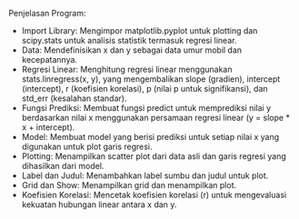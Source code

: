 Penjelasan Program:
- Import Library: Mengimpor matplotlib.pyplot untuk plotting dan scipy.stats untuk analisis statistik termasuk regresi linear.
- Data: Mendefinisikan x dan y sebagai data umur mobil dan kecepatannya.
- Regresi Linear: Menghitung regresi linear menggunakan stats.linregress(x, y), yang mengembalikan slope (gradien), intercept (intercept), r (koefisien korelasi), p (nilai p untuk signifikansi), dan std_err (kesalahan standar).
- Fungsi Prediksi: Membuat fungsi predict untuk memprediksi nilai y berdasarkan nilai x menggunakan persamaan regresi linear (y = slope * x + intercept).
- Model: Membuat model yang berisi prediksi untuk setiap nilai x yang digunakan untuk plot garis regresi.
- Plotting: Menampilkan scatter plot dari data asli dan garis regresi yang dihasilkan dari model.
- Label dan Judul: Menambahkan label sumbu dan judul untuk plot.
- Grid dan Show: Menampilkan grid dan menampilkan plot.
- Koefisien Korelasi: Mencetak koefisien korelasi (r) untuk mengevaluasi kekuatan hubungan linear antara x dan y.
